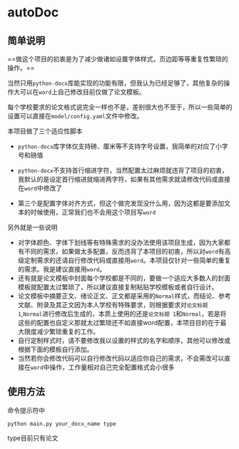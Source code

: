 # autoDoc

## 简单说明

==做这个项目的初衷是为了减少做诸如设置字体样式，页边距等等重复性繁琐的操作。==

当然只用`python-docx`库能实现的功能有限，但我认为已经足够了，其他复杂的操作大可以在`word`上自己修改目前仅做了论文模板。

每个学校要求的论文格式说完全一样也不是，差别很大也不至于，所以一些简单的设置可以直接在`model/config.yaml`文件中修改。

本项目做了三个适应性脚本

- `python-docx`库字体仅支持磅、厘米等不支持字号设置，我简单的对应了小字号和磅值
- `python-docx`不支持首行缩进字符，当然配置太过麻烦就违背了项目的初衷，我默认的是设定首行缩进就缩进两字符，如果有其他需求就请修改代码或直接在`word`中修改了

- 第三个是配置字体对齐方式，但这个做完发现没什么用，因为这都是要添加文本的时候使用，正常我们也不会用这个项目写`word`



另外就是一些说明

- 对字体颜色、字体下划线等有特殊需求的没办法使用该项目生成，因为大家都有不同的需求，如果做太多配置，反而违背了本项目的初衷，所以对`word`有高级定制需求的还请自行修改代码或直接用`word`。本项目仅针对一些简单的重复的需求。我是建议直接用`word`。
- 还有就是论文模板中封面每个学校都是不同的，要做一个适应大多数人的封面模板就配置太过繁琐了，所以建议直接复制粘贴学校模板或者自行设计。
- 论文模板中摘要正文、绪论正文、正文都是采用的`Normal`样式，而结论、参考文献、附录及其正文因为本人学校有特殊要求，则根据要求对`论文标题 1`,`Normal`进行修改后生成的，本质上使用的还是`论文标题 1`和`Normal`，若是将这些的配置也自定义那就太过繁琐还不如直接word配置，本项目目的在于最大限度减少繁琐重复的工作。
- 自行定制样式时，请不要修改我以设置的样式的名字和顺序，其他可以修改或根据下面的模板自行添加。
- 当然若你会修改代码可以自行修改代码以适应你自己的需求，不会需改可以直接在`word`中操作，工作量相对自己完全配置格式会小很多



## 使用方法

命令提示符中

```shell
python main.py your_docx_name type
```

type目前只有论文

